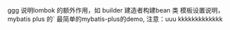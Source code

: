 ggg
说明lombok  的额外作用，如 builder 建造者构建bean
类 模板设置说明，
mybatis plus 的`
最简单的mybatis-plus的demo, 注意：uuu
kkkkkkkkkkkkk